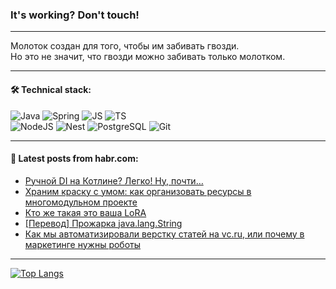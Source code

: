 ### It's working? Don't touch!

---
Молоток создан для того, чтобы им забивать гвозди. <br>
Но это не значит, что гвозди можно забивать только молотком.

---

#### 🛠️ Technical stack:

![Java](https://img.shields.io/badge/Java-informational?logo=Oracle&style=flat&logoColor=white&color=FF4500)
![Spring](https://img.shields.io/badge/SpringBoot-informational?logo=SpringBoot&style=flat&logoColor=white&color=6495ED)
![JS](https://img.shields.io/badge/JS-informational?logo=javaScript&style=flat&logoColor=black&color=F7Df1E)
![TS](https://img.shields.io/badge/TypeScript-informational?logo=typeScript&style=flat&logoColor=black&color=0667A8)  <br>
![NodeJS](https://img.shields.io/badge/NodeJS-informational?logo=node.js&style=flat&logoColor=white&color=43853D)
![Nest](https://img.shields.io/badge/NestJS-informational?logo=NestJS&style=flat&logoColor=white&color=red)
![PostgreSQL](https://img.shields.io/badge/PostgreSQL-informational?logo=PostgreSQL&style=flat&logoColor=white&color=DAA520)
![Git](https://img.shields.io/badge/Git-informational?logo=git&style=flat&logoColor=white&color=778899)

___

#### 💬 Latest posts from habr.com:

<!-- BLOG-POST-LIST:START -->
- [Ручной DI на Котлине? Легко! Ну, почти…](https://habr.com/ru/articles/746978/?utm_source=habrahabr&utm_medium=rss&utm_campaign=746978)
- [Храним краску с умом: как организовать ресурсы в многомодульном проекте](https://habr.com/ru/companies/doubletapp/articles/745606/?utm_source=habrahabr&utm_medium=rss&utm_campaign=745606)
- [Кто же такая это ваша LoRA](https://habr.com/ru/articles/747534/?utm_source=habrahabr&utm_medium=rss&utm_campaign=747534)
- [[Перевод] Прожарка java.lang.String](https://habr.com/ru/companies/bar/articles/747528/?utm_source=habrahabr&utm_medium=rss&utm_campaign=747528)
- [Как мы автоматизировали верстку статей на vc.ru, или почему в маркетинге нужны роботы](https://habr.com/ru/companies/selectel/articles/747494/?utm_source=habrahabr&utm_medium=rss&utm_campaign=747494)
<!-- BLOG-POST-LIST:END -->

---
[![Top Langs](https://github-readme-stats-git-master-advtsetting-gmailcom.vercel.app/api/top-langs/?username=zloylis&langs_count=10&hide_title=false&title_color=e6edf3&size_weight=0.5&count_weight=0.5&layout=compact&hide_border=true&theme=dracula)](https://github.com/zloylis)

<!-- ![GitHub stats](https://github-readme-stats-git-master-advtsetting-gmailcom.vercel.app/api?username=zloylis&show_icons=true&hide_border=true&theme=dracula&hide_title=true&include_all_commits=true&count_private=true&hide=contribs&hide_rank=true) -->
